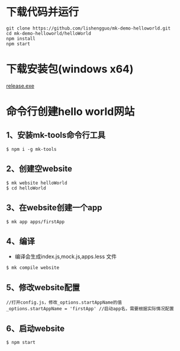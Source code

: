 # 下载代码并运行
```
git clone https://github.com/lishengguo/mk-demo-helloworld.git
cd mk-demo-helloworld/helloWorld
npm install
npm start
```

# 下载安装包(windows x64)
<a href="https://github.com/lishengguo/mk-demo-helloworld/raw/master/release.exe">release.exe</a>

# 命令行创建hello world网站

## 1、安装mk-tools命令行工具

```
$ npm i -g mk-tools
```

## 2、创建空website

```
$ mk website helloWorld
$ cd helloWorld
```

## 3、在website创建一个app

```
$ mk app apps/firstApp
```

## 4、编译
- 编译会生成index.js,mock.js,apps.less 文件
```
$ mk compile website
```

## 5、修改website配置

```
//打开config.js，修改_options.startAppName的值
_options.startAppName = 'firstApp' //启动app名，需要根据实际情况配置
```

## 6、启动website

```
$ npm start
```


